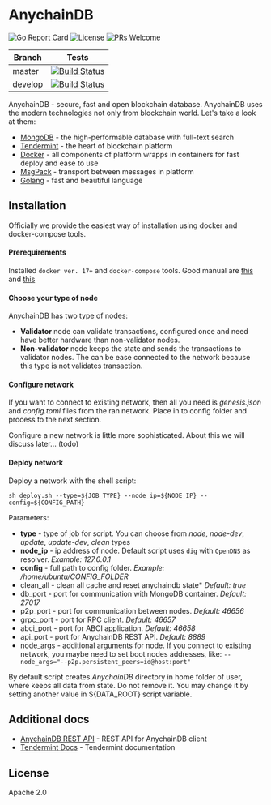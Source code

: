 # AnychainDB
[![Go Report Card](https://goreportcard.com/badge/github.com/leadschain/anychaindb)](https://goreportcard.com/report/github.com/leadschain/anychaindb) [![License](https://img.shields.io/badge/License-Apache%202.0-blue.svg)](https://opensource.org/licenses/Apache-2.0) [![PRs Welcome](https://img.shields.io/badge/PRs-welcome-brightgreen.svg?style=flat-square)](http://makeapullrequest.com)

| Branch  | Tests |
| ------------- | ------------- |
| master  | [![Build Status](https://travis-ci.org/anychaindb/anychaindb.svg?branch=master)](https://travis-ci.org/anychaindb/anychaindb)  |
| develop  | [![Build Status](https://travis-ci.org/anychaindb/anychaindb.svg?branch=develop)](https://travis-ci.org/anychaindb/anychaindb)  |

AnychainDB - secure, fast and open blockchain database.
AnychainDB uses the modern technologies not only from blockchain world. 
Let's take a look at them:
  * [MongoDB] - the high-performable database with full-text search
  * [Tendermint] - the heart of blockchain platform
  * [Docker] - all components of platform wrapps in containers for fast deploy and ease to use
  * [MsgPack] - transport between messages in platform
  * [Golang] - fast and beautiful language

## Installation
Officially we provide the easiest way of installation using docker and docker-compose tools.
#### Prerequirements
Installed `docker ver. 17+` and `docker-compose` tools. Good manual are [this](https://docs.docker.com/install/linux/docker-ce/ubuntu/#install-docker-ce-1 "this") and [this](https://docs.docker.com/compose/install/#install-compose "this")

#### Choose your type of node
AnychainDB has two type of nodes:
- **Validator** node can validate transactions, configured once and need have better hardware than non-validator nodes.
- **Non-validator** node keeps the state and sends the transactions to validator nodes. The can be ease connected to the network because this type is not validates transaction.

#### Configure network
If you want to connect to existing network, then all you need is *genesis.json* and *config.toml* files from the ran network. Place in to config folder and process to the next section.

Configure a new network is little more sophisticated. About this we will discuss later... (todo)
#### Deploy network
Deploy a network with the shell script:

```shell
sh deploy.sh --type=${JOB_TYPE} --node_ip=${NODE_IP} --config=${CONFIG_PATH}
```
Parameters:
* **type** - type of job for script. You can choose from *node*, *node-dev*, *update*, *update-dev*, *clean* types
* **node_ip** - ip address of node. Default script uses `dig` with `OpenDNS` as resolver. *Example: 127.0.0.1*
* **config** - full path to config folder. *Example: /home/ubuntu/CONFIG_FOLDER*
* clean_all - clean all cache and reset anychaindb state* *Default: true*
* db_port - port for communication with MongoDB container. *Default: 27017*
* p2p_port - port for communication between nodes. *Default: 46656*
* grpc_port - port for RPC client. *Default: 46657*
* abci_port - port for ABCI application. *Default: 46658*
* api_port - port for AnychainDB REST API. *Default: 8889*
* node_args - additional arguments for node. If you connect to existing network, you maybe need to set boot nodes addresses, like: `--node_args="--p2p.persistent_peers=id@host:port"`

By default script creates *AnychainDB* directory in home folder of user, where keeps all data from state. Do not remove it.
You may change it by setting another value in ${DATA_ROOT} script variable.

## Additional docs
  * [AnychainDB REST API] - REST API for AnychainDB client
  * [Tendermint Docs] - Tendermint documentation

License
----
Apache 2.0

   [MongoDB]: <https://www.mongodb.com/>
   [Tendermint]: <https://github.com/tendermint/tendermint>
   [Docker]: <https://www.docker.com/>
   [MsgPack]: <https://msgpack.org/>
   [Golang]: <https://golang.org/>
   [AnychainDB REST API]: <https://leadschain1.docs.apiary.io/>
   [Tendermint Docs]: <http://tendermint.readthedocs.io/en/master/introduction.html>